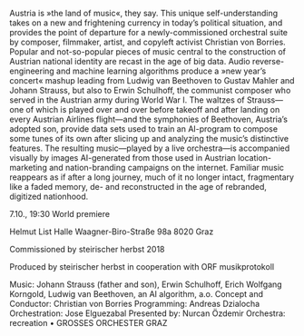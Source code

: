 Austria is »the land of music«, they say. This unique self-understanding takes on a new and frightening currency in today’s political situation, and provides the point of departure for a newly-commissioned orchestral suite by composer, filmmaker, artist, and copyleft activist Christian von Borries. Popular and not-so-popular pieces of music central to the construction of Austrian national identity are recast in the age of big data. Audio reverse-engineering and machine learning algorithms produce a »new year’s concert« mashup leading from Ludwig van Beethoven to Gustav Mahler and Johann Strauss, but also to Erwin Schulhoff, the communist composer who served in the Austrian army during World War I. The waltzes of Strauss—one of which is played over and over before takeoff and after landing on every Austrian Airlines flight—and the symphonies of Beethoven, Austria’s adopted son, provide data sets used to train an AI-program to compose some tunes of its own after slicing up and analyzing the music’s distinctive features. The resulting music—played by a live orchestra—is accompanied visually by images AI-generated from those used in Austrian location-marketing and nation-branding campaigns on the internet. Familiar music reappears as if after a long journey, much of it no longer intact, fragmentary like a faded memory, de- and reconstructed in the age of rebranded, digitized nationhood.

7.10., 19:30
World premiere

Helmut List Halle
Waagner-Biro-Straße 98a
8020 Graz

Commissioned by steirischer herbst 2018

Produced by steirischer herbst in cooperation with ORF musikprotokoll 

Music: Johann Strauss (father and son), Erwin Schulhoff, Erich Wolfgang Korngold, Ludwig van Beethoven, an AI algorithm, a.o.
Concept and Conductor: Christian von Borries
Programming: Andreas Dzialocha
Orchestration: Jose Elguezabal
Presented by: Nurcan Özdemir
Orchestra: recreation • GROSSES ORCHESTER GRAZ
